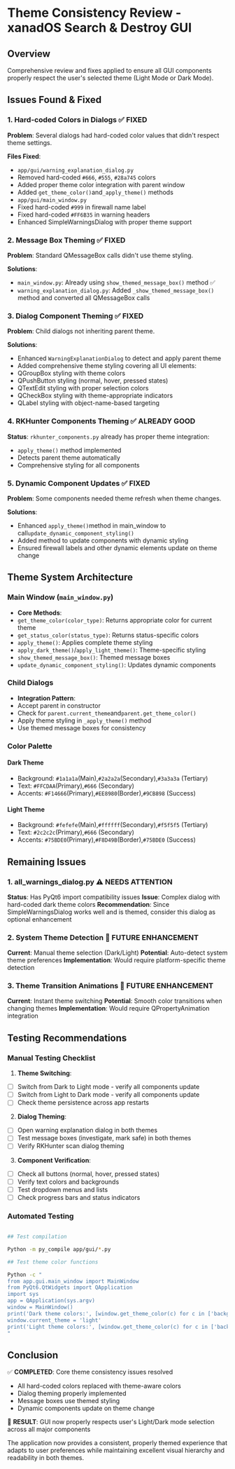 # Theme Consistency Review - xanadOS Search & Destroy GUI

## Overview

Comprehensive review and fixes applied to ensure all GUI components properly respect the user's selected theme (Light Mode or Dark Mode).

## Issues Found & Fixed

### 1. Hard-coded Colors in Dialogs ✅ FIXED

**Problem**: Several dialogs had hard-coded color values that didn't respect theme settings.

**Files Fixed**:

- `app/gui/warning_explanation_dialog.py`
- Removed hard-coded `#666`, `#555`, `#28a745` colors
- Added proper theme color integration with parent window
- Added `get_theme_color()`and`_apply_theme()` methods
- `app/gui/main_window.py`
- Fixed hard-coded `#999` in firewall name label
- Fixed hard-coded `#FF6B35` in warning headers
- Enhanced SimpleWarningsDialog with proper theme support

### 2. Message Box Theming ✅ FIXED

**Problem**: Standard QMessageBox calls didn't use theme styling.

**Solutions**:

- `main_window.py`: Already using `show_themed_message_box()` method ✅
- `warning_explanation_dialog.py`: Added `_show_themed_message_box()` method and converted all QMessageBox calls

### 3. Dialog Component Theming ✅ FIXED

**Problem**: Child dialogs not inheriting parent theme.

**Solutions**:

- Enhanced `WarningExplanationDialog` to detect and apply parent theme
- Added comprehensive theme styling covering all UI elements:
- QGroupBox styling with theme colors
- QPushButton styling (normal, hover, pressed states)
- QTextEdit styling with proper selection colors
- QCheckBox styling with theme-appropriate indicators
- QLabel styling with object-name-based targeting

### 4. RKHunter Components Theming ✅ ALREADY GOOD

**Status**: `rkhunter_components.py` already has proper theme integration:

- `apply_theme()` method implemented
- Detects parent theme automatically
- Comprehensive styling for all components

### 5. Dynamic Component Updates ✅ FIXED

**Problem**: Some components needed theme refresh when theme changes.

**Solutions**:

- Enhanced `apply_theme()`method in main_window to call`update_dynamic_component_styling()`
- Added method to update components with dynamic styling
- Ensured firewall labels and other dynamic elements update on theme change

## Theme System Architecture

### Main Window (`main_window.py`)

- **Core Methods**:
- `get_theme_color(color_type)`: Returns appropriate color for current theme
- `get_status_color(status_type)`: Returns status-specific colors
- `apply_theme()`: Applies complete theme styling
- `apply_dark_theme()`/`apply_light_theme()`: Theme-specific styling
- `show_themed_message_box()`: Themed message boxes
- `update_dynamic_component_styling()`: Updates dynamic components

### Child Dialogs

- **Integration Pattern**:
- Accept parent in constructor
- Check for `parent.current_theme`and`parent.get_theme_color()`
- Apply theme styling in `_apply_theme()` method
- Use themed message boxes for consistency

### Color Palette

#### Dark Theme

- Background: `#1a1a1a`(Main),`#2a2a2a`(Secondary),`#3a3a3a` (Tertiary)
- Text: `#FFCDAA`(Primary),`#666` (Secondary)
- Accents: `#F14666`(Primary),`#EE8980`(Border),`#9CB898` (Success)

#### Light Theme

- Background: `#fefefe`(Main),`#ffffff`(Secondary),`#f5f5f5` (Tertiary)
- Text: `#2c2c2c`(Primary),`#666` (Secondary)
- Accents: `#75BDE0`(Primary),`#F8D49B`(Border),`#75BDE0` (Success)

## Remaining Issues

### 1. all_warnings_dialog.py ⚠️ NEEDS ATTENTION

**Status**: Has PyQt6 import compatibility issues
**Issue**: Complex dialog with hard-coded dark theme colors
**Recommendation**: Since SimpleWarningsDialog works well and is themed, consider this dialog as optional enhancement

### 2. System Theme Detection 🔄 FUTURE ENHANCEMENT

**Current**: Manual theme selection (Dark/Light)
**Potential**: Auto-detect system theme preferences
**Implementation**: Would require platform-specific theme detection

### 3. Theme Transition Animations 🔄 FUTURE ENHANCEMENT

**Current**: Instant theme switching
**Potential**: Smooth color transitions when changing themes
**Implementation**: Would require QPropertyAnimation integration

## Testing Recommendations

### Manual Testing Checklist

1. **Theme Switching**:
- [ ] Switch from Dark to Light mode - verify all components update
- [ ] Switch from Light to Dark mode - verify all components update
- [ ] Check theme persistence across app restarts
2. **Dialog Theming**:
- [ ] Open warning explanation dialog in both themes
- [ ] Test message boxes (investigate, mark safe) in both themes
- [ ] Verify RKHunter scan dialog theming
3. **Component Verification**:
- [ ] Check all buttons (normal, hover, pressed states)
- [ ] Verify text colors and backgrounds
- [ ] Test dropdown menus and lists
- [ ] Check progress bars and status indicators

### Automated Testing

```bash

## Test compilation

Python -m py_compile app/gui/*.py

## Test theme color functions

Python -c "
from app.gui.main_window import MainWindow
from PyQt6.QtWidgets import QApplication
import sys
app = QApplication(sys.argv)
window = MainWindow()
print('Dark theme colors:', [window.get_theme_color(c) for c in ['background', 'primary_text', 'accent']])
window.current_theme = 'light'
print('Light theme colors:', [window.get_theme_color(c) for c in ['background', 'primary_text', 'accent']])
"
```

## Conclusion

✅ **COMPLETED**: Core theme consistency issues resolved

- All hard-coded colors replaced with theme-aware colors
- Dialog theming properly implemented
- Message boxes use themed styling
- Dynamic components update on theme change

🎯 **RESULT**: GUI now properly respects user's Light/Dark mode selection across all major components

The application now provides a consistent, properly themed experience that adapts to user preferences while maintaining excellent visual hierarchy and readability in both themes.
